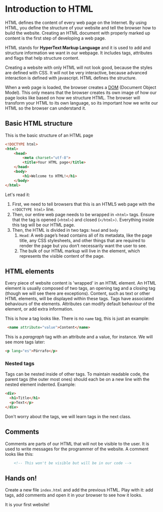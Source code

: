 # Introduction to HTML

HTML defines the content of every web page on the Internet. By using HTML, you define the structure of your website and tell the browser how to build the website. Creating an HTML document with properly marked up content is the first step of developing a web page.

HTML stands for **HyperText Markup Language** and it is used to add and structure information 
we want in our webpage. It includes tags, attributes and flags that help structure content.

Creating a website with only HTML will not look good, because the styles are defined with CSS. It will not be very interactive, because advanced interaction is defined with javascript. HTML defines the structure.

When a web page is loaded, the browser creates a [DOM](https://developer.mozilla.org/en-US/docs/Web/API/Document_Object_Model) (Document Object Model). This only means that the browser creates its own image of how our page looks like based on how we structure HTML. The browser will transform your HTML to its own language, so its important how we write our HTML so the browser can understand it.

## Basic HTML structure


This is the basic structure of an HTML page

```html
<!DOCTYPE html>
<html>
    <head>
        <meta charset="utf-8">
        <title>Your HTML page</title>
    </head>
    <body>
        <h1>Welcome to HTML!</h1>
    </body>
</html>
``` 

Let's read it:

1. First, we need to tell browsers that this is an HTML5 web page with the `<!DOCTYPE html>` line.
1. Then, our entire web page needs to be wrapped in `<html>` tags. Ensure that the tag is opened (`<html>`) and closed (`</html>)`. Everything inside this tag will be our HTML page.
1. Then, the HTML is divided in two tags: `head` and `body`
    1. `Head`: A web page’s head contains all of its metadata, like the page title, any CSS stylesheets, and other things that are required to render the page but you don’t necessarily want the user to see.
    1. The bulk of our HTML markup will live in the <body> element, which represents the visible content of the page.

## HTML elements
Every piece of website content is 'wrapped' in an HTML element. An HTML element is usually composed of two tags, an opening tag and a closing tag (though we will see there are exceptions). Content, such as text or other HTML elements, will be displayed within these tags. Tags have associated behaviours of the elements. Attributes can modify default behaviour of the element, or add extra information.

This is how a tag looks like. There is no `name` tag, this is just an example:

```html
 <name attribute="value">Content</name>
 ```

 This is a _paragraph_ tag with an attribute and a value, for instance. We will see more tags later:

 ```html
 <p lang="es">Párrafo</p>
 ```

### Nested tags
Tags can be nested inside of other tags. To maintain readable code, the parent tags (the outer most ones) should each be on a new line with the nested element indented. Example:

```html
<div>
  <h1>Title</h1>
  <p>Text</p>
</div>
```

Don't worry about the tags, we will learn tags in the next class.

## Comments
Comments are parts of our HTML that will not be visible to the user. It is used to write messages for the programmer of the website. A comment looks like this:

```html
    <!-- This won't be visible but will be in our code -->
```

## Hands on!
Create a new file `index.html` and add the previous HTML. Play with it: add tags, add comments and open it in your browser to see how it looks. 

It is your first website!
